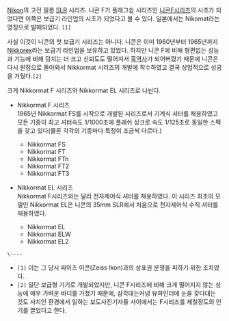 [Nikon](Nikon.md)의 고전 필름 [SLR](SLR.md) 시리즈. 니콘 F가 플래그쉽 시리즈인 [니콘F시리즈](%EB%8B%88%EC%BD%98%20F%EC%8B%9C%EB%A6%AC%EC%A6%88.md)의 시초가 되었다면 이쪽은
보급기 라인업의 시초가 되었다고 볼 수 있다. 일본에서는 Nikomat라는 명칭으로 발매되었다. `[1]`

사실 이것이 니콘의 첫 보급기 시리즈는 아니다. 니콘은 이미 1960년부터 1965년까지 [Nikkorex](Nikkorex.md)라는
보급기 라인업을 보유하고 있었다. 하지만 니콘 F에 비해 형편없는 성능과 기능에 비해 덩치는 더 크고 신뢰도도 떨어져서
[흑역사](%ED%9D%91%EC%97%AD%EC%82%AC.md)가 되어버렸기 때문에 니콘은 다시 원점으로 돌아와서 Nikkormat
시리즈의 개발에 착수하였고 결국 상업적으로 성공을 거뒀다.`[2]`

크게 Nikkormat F 시리즈와 Nikkormat EL 시리즈로 나뉜다.

  * Nikkormat F 시리즈  
1965년 Nikkormat FS를 시작으로 개발된 시리즈로서 기계식 셔터를 채용하였고 모든 기종이 최고 셔터속도 1/1000초에 플래쉬
싱크로 속도 1/125초로 동일한 스펙을 갖고 있다(물론 각각의 기종마다 특징이 조금씩 다르다.)  

    * Nikkormat FS
    * Nikkormat FT
    * Nikkormat FTn
    * Nikkormat FT2
    * Nikkormat FT3  

  * Nikkormat EL 시리즈  
Nikkormat F시리즈와는 달리 전자제어식 셔터를 채용하였다. 이 시리즈 최초의 모델인 Nikkormat EL은 니콘의 35mm
SLR에서 처음으로 전자제어식 수직 셔터를 채용하였다.  

    * Nikkormat EL
    * Nikkormat ELW
    * Nikkormat EL2  

`\----`

  * `[1]` 이는 그 당시 짜이즈 이콘(Zeiss Ikon)과의 상표권 분쟁을 피하기 위한 조치였다.
  * `[2]` 일단 보급형 기기로 개발되었지만, 니콘 F시리즈에 비해 크게 떨어지지 않는 성능에 매우 가벼운 바디를 가졌기 때문에, 삼각대는커녕 뷰파인더에 눈을 갖다대는 것도 사치인 환경에서 일하는 보도사진기자들 사이에서는 F시리즈를 제칠정도의 인기를 끌었다고 한다.

